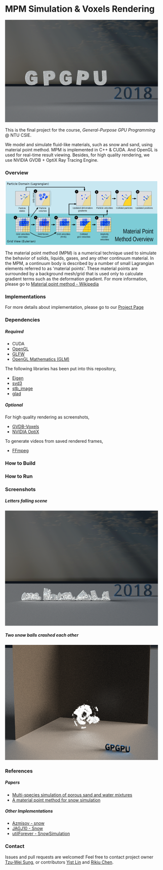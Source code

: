 # MPM Simulation & Voxels Rendering

![gpgpu free fall](images/gpgpu_free_fall_01250_1200x800.png)

This is the final project for the course, *General-Purpose GPU Programming* @ NTU CSIE.

We model and simulate fluid-like materials, such as snow and sand, using material point method. MPM is implemented in C++ & CUDA. And OpenGL is used for real-time result viewing. Besides, for high quality rendering, we use NVIDIA GVDB + OptiX Ray Tracing Engine.

### Overview

![Material point method overview](images/mpm_overview.png)

The material point method (MPM) is a numerical technique used to simulate the behavior of solids, liquids, gases, and any other continuum material. In the MPM, a continuum body is described by a number of small Lagrangian elements referred to as 'material points'. These material points are surrounded by a background mesh/grid that is used only to calculate gradient terms such as the deformation gradient. For more information, please go to [Material point method - Wikipedia](https://en.wikipedia.org/wiki/Material_point_method)

### Implementations

For more details about implementation, please go to our [Project Page](https://windqaq.github.io/MPM/)

### Dependencies

##### Required

- CUDA
- [OpenGL](https://learnopengl.com/)
- [GLFW](http://www.glfw.org/)
- [OpenGL Mathematics (GLM)](https://glm.g-truc.net/0.9.9/index.html)

The following libraries has been put into this repository,

- [Eigen](http://eigen.tuxfamily.org/index.php?title=Main_Page)
- [svd3](https://github.com/ericjang/svd3)
- [stb_image](https://github.com/nothings/stb)
- [glad](https://github.com/Dav1dde/glad)

##### Optional

For high quality rendering as screenshots,

- [GVDB-Voxels](https://github.com/NVIDIA/gvdb-voxels)
- [NVIDIA OptiX](https://developer.nvidia.com/optix)

To generate videos from saved rendered frames,

- [FFmpeg](https://www.ffmpeg.org)

### How to Build

### How to Run

### Screenshots

##### Letters falling scene

![gpgpu free fall crashed completely](images/gpgpu_free_fall_04000_800x600.png)

##### Two snow balls crashed each other

![two snow balls crashed each other](images/two_snow_balls.png)

### References

##### Papers

- [Multi-species simulation of porous sand and water mixtures](https://www.math.ucla.edu/~jteran/papers/PGKFTJM17.pdf)
- [A material point method for snow simulation](https://www.math.ucla.edu/~jteran/papers/SSCTS13.pdf)

##### Other Implementations

- [Azmisov - snow](https://github.com/Azmisov/snow)
- [JAGJ10 - Snow](https://github.com/JAGJ10/Snow)
- [utilForever - SnowSimulation](https://github.com/utilForever/SnowSimulation)

### Contact

Issues and pull requests are welcomed! Feel free to contact project owner [Tzu-Wei Sung](mailto:windqaq@gmail.com), or contributors [Yist Lin](mailto:yishen992@gmail.com) and [Rikiu Chen](mailto:jcly.rikiu@gmail.com).
